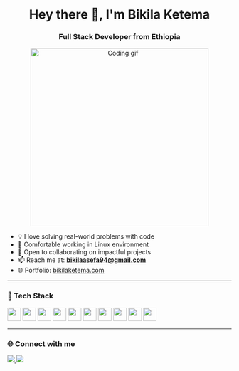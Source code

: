 <h1 align="center">Hey there 👋, I'm Bikila Ketema</h1>
<h3 align="center">Full Stack Developer from Ethiopia</h3>

<p align="center">
  <img src="https://cdn.dribbble.com/users/926537/screenshots/4502924/media/1e9c2db8a3d6f836740b7d76d8132107.gif" width="400" alt="Coding gif">
</p>

- 💡 I love solving real-world problems with code  
- 🐧 Comfortable working in Linux environment
- 🤝 Open to collaborating on impactful projects  
- 📫 Reach me at: **bikilaasefa94@gmail.com**  
- 🌐 Portfolio: [bikilaketema.com](https://bikilaketema.com)

---

### 🚀 Tech Stack
<p>
  <img src="https://cdn.jsdelivr.net/gh/devicons/devicon/icons/python/python-original.svg" width="30" />
  <img src="https://cdn.jsdelivr.net/gh/devicons/devicon/icons/fastapi/fastapi-original.svg" width="30" />
  <img src="https://img.icons8.com/color/48/server.png" width="30" />
  <img src="https://cdn.jsdelivr.net/gh/devicons/devicon/icons/javascript/javascript-original.svg" width="30" />
  <img src="https://cdn.jsdelivr.net/gh/devicons/devicon/icons/react/react-original.svg" width="30" />
  <img src="https://cdn.jsdelivr.net/gh/devicons/devicon/icons/nodejs/nodejs-original.svg" width="30" />
  <img src="https://cdn.jsdelivr.net/gh/devicons/devicon/icons/linux/linux-original.svg" width="30" />
  <img src="https://cdn.jsdelivr.net/gh/devicons/devicon/icons/git/git-original.svg" width="30" />
  <img src="https://cdn.jsdelivr.net/gh/devicons/devicon/icons/mysql/mysql-original.svg" width="30" />
  <img src="https://cdn.jsdelivr.net/gh/devicons/devicon/icons/c/c-original.svg" width="30" />
</p>

---

### 🌐 Connect with me
<p>
  <a href="https://linkedin.com/in/bikilaketema" target="_blank">
    <img src="https://img.shields.io/badge/LinkedIn-0077B5?style=flat-square&logo=linkedin&logoColor=white" />
  </a>
  
  <a href="mailto:bikilaketema94@gmail.com" target="_blank">
    <img src="https://img.shields.io/badge/Email-D14836?style=flat-square&logo=gmail&logoColor=white" />
  </a>
</p>


